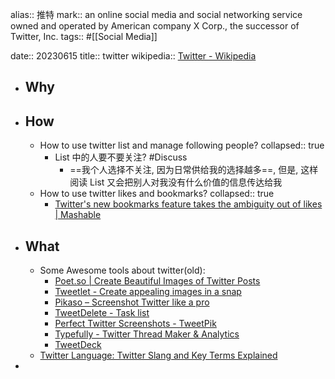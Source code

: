 alias:: 推特
mark:: an online social media and social networking service owned and operated by American company X Corp., the successor of Twitter, Inc. 
tags:: #[[Social Media]]  

date:: 20230615
title:: twitter
wikipedia:: [Twitter - Wikipedia](https://en.wikipedia.org/wiki/Twitter)

- ## Why
- ## How
  - How to use twitter list and manage following people?
    collapsed:: true
    - List 中的人要不要关注? #Discuss
      - ==我个人选择不关注, 因为日常供给我的选择越多==, 但是, 这样阅读 List 又会把别人对我没有什么价值的信息传达给我
  - How to use twitter likes and bookmarks?
    collapsed:: true
    - [Twitter's new bookmarks feature takes the ambiguity out of likes | Mashable](https://mashable.com/article/twitter-bookmarks)
- ## What
  - Some Awesome tools about twitter(old):
    - [Poet.so | Create Beautiful Images of Twitter Posts](https://poet.so/)
    - [Tweetlet - Create appealing images in a snap](https://tweetlet.net/)
    - [Pikaso – Screenshot Twitter like a pro](https://pikaso.me/)
    - [TweetDelete - Task list](https://tweetdelete.net/list_tasks/)
    - [Perfect Twitter Screenshots - TweetPik](https://tweetpik.com/)
    - [Typefully - Twitter Thread Maker & Analytics](https://typefully.com/write)
    - [TweetDeck](https://tweetdeck.twitter.com/)
  - [Twitter Language: Twitter Slang and Key Terms Explained](https://www.lifewire.com/twitter-slang-and-key-terms-explained-2655399)
-
